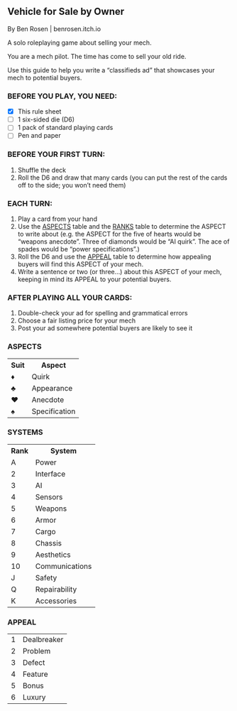 ## Vehicle for Sale by Owner
By Ben Rosen | benrosen.itch.io

A solo roleplaying game about selling your mech.

You are a mech pilot. The time has come to sell your old ride.

Use this guide to help you write a “classifieds ad” that showcases your mech to potential buyers.

### BEFORE YOU PLAY, YOU NEED:

- [x] This rule sheet
- [ ] 1 six-sided die (D6)
- [ ] 1 pack of standard playing cards
- [ ] Pen and paper

### BEFORE YOUR FIRST TURN:
1. Shuffle the deck
2. Roll the D6 and draw that many cards (you can put the rest of the cards off to the side; you won’t need them)

### EACH TURN:
1. Play a card from your hand
2. Use the [ASPECTS](#aspects) table and the [RANKS](#ranks) table to determine the ASPECT to write about (e.g. the ASPECT for the five of hearts would be “weapons anecdote”. Three of diamonds would be “AI quirk”. The ace of spades would be “power specifications”.)
3. Roll the D6 and use the [APPEAL](#appeal) table to determine how appealing buyers will find this ASPECT of your mech.
4. Write a sentence or two (or three…) about this ASPECT of your mech, keeping in mind its APPEAL to your potential buyers.

### AFTER PLAYING ALL YOUR CARDS:
1. Double-check your ad for spelling and grammatical errors
2. Choose a fair listing price for your mech
3. Post your ad somewhere potential buyers are likely to see it

### ASPECTS
<table>
  <tr>
    <th>Suit</th>
    <th>Aspect</th>
  </tr>
  <tr>
    <td>♦</td>
    <td>Quirk</td>
  </tr>
  <tr>
    <td>♣</td>
    <td>Appearance</td>
  </tr>
  <tr>
    <td>♥</td>
    <td>Anecdote</td>
  </tr>
  <tr>
    <td>♠</td>
    <td>Specification</td>
  </tr>
</table>

### SYSTEMS
<table>
  <tr>
    <th>Rank</th>
    <th>System</th>
  </tr>
  <tr>
    <td>A</td>
    <td>Power</td>
  </tr>
  <tr>
    <td>2</td>
    <td>Interface</td>
  </tr>
  <tr>
    <td>3</td>
    <td>AI</td>
  </tr>
  <tr>
    <td>4</td>
    <td>Sensors</td>
  </tr>
    <tr>
    <td>5</td>
    <td>Weapons</td>
  </tr>
  <tr>
    <td>6</td>
    <td>Armor</td>
  </tr>
  <tr>
    <td>7</td>
    <td>Cargo</td>
  </tr>
  <tr>
    <td>8</td>
    <td>Chassis</td>
  </tr>
    <tr>
    <td>9</td>
    <td>Aesthetics</td>
  </tr>
  <tr>
    <td>10</td>
    <td>Communications</td>
  </tr>
  <tr>
    <td>J</td>
    <td>Safety</td>
  </tr>
  <tr>
    <td>Q</td>
    <td>Repairability</td>
  </tr>
    <tr>
    <td>K</td>
    <td>Accessories</td>
  </tr>
</table>

### APPEAL

<table>
<tr>
    <td>1</td>
    <td>Dealbreaker</td>
  </tr>
  <tr>
    <td>2</td>
    <td>Problem</td>
  </tr>
  <tr>
    <td>3</td>
    <td>Defect</td>
  </tr>
  <tr>
    <td>4</td>
    <td>Feature</td>
  </tr>
    <tr>
    <td>5</td>
    <td>Bonus</td>
  </tr>
  <tr>
    <td>6</td>
    <td>Luxury</td>
  </tr>
</table>
